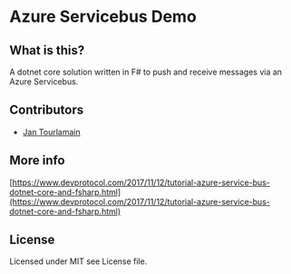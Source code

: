 # Azure Servicebus Demo

## What is this?

A dotnet core solution written in F# to push and receive messages via an Azure Servicebus.

## Contributors

- [Jan Tourlamain](https://github.com/jtourlamain "Jan Tourlamain GitHub")

## More info

[https://www.devprotocol.com/2017/11/12/tutorial-azure-service-bus-dotnet-core-and-fsharp.html](https://www.devprotocol.com/2017/11/12/tutorial-azure-service-bus-dotnet-core-and-fsharp.html)

## License

Licensed under MIT see License file.
